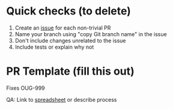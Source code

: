 # Quick checks (to delete)

1. Create an [issue](https://linear.app/ought) for each non-trivial PR
2. Name your branch using "copy Git branch name" in the issue
3. Don't include changes unrelated to the issue
4. Include tests or explain why not


# PR Template (fill this out)

Fixes OUG-999

QA: Link to [spreadsheet](https://docs.google.com/spreadsheets/d/1ilbckTFL0EocBTZsRav-yx_ImhgNkn7zgrcXSYfTCLU/edit#gid=2005290025) or describe process

